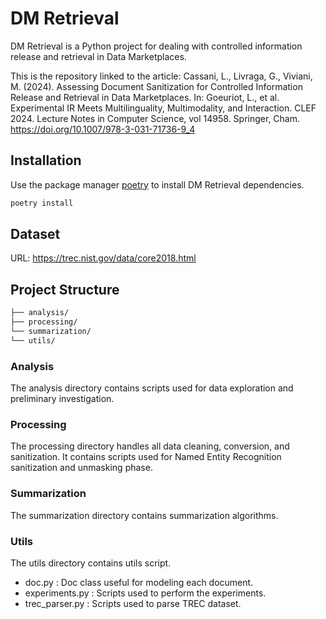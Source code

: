 # DM Retrieval

DM Retrieval is a Python project for dealing with controlled information release and retrieval in Data Marketplaces. 

This is the repository linked to the article: Cassani, L., Livraga, G., Viviani, M. (2024). Assessing Document Sanitization for Controlled Information Release and Retrieval in Data Marketplaces. In: Goeuriot, L., et al. Experimental IR Meets Multilinguality, Multimodality, and Interaction. CLEF 2024. Lecture Notes in Computer Science, vol 14958. Springer, Cham. https://doi.org/10.1007/978-3-031-71736-9_4

## Installation

Use the package manager [poetry](https://pypi.org/project/poetry/) to install DM Retrieval dependencies.

```bash
poetry install
```

## Dataset
URL:
https://trec.nist.gov/data/core2018.html


## Project Structure

```bash
├── analysis/
├── processing/
└── summarization/
└── utils/
```

### Analysis 
The analysis directory contains scripts used for data exploration and preliminary investigation.

### Processing
The processing directory handles all data cleaning, conversion, and sanitization. It contains scripts used for Named Entity Recognition sanitization and unmasking phase.

### Summarization
The summarization directory contains summarization algorithms.

### Utils
The utils directory contains utils script. 
- doc.py : Doc class useful for modeling each document.
- experiments.py : Scripts used to perform the experiments.
- trec_parser.py : Scripts used to parse TREC dataset.
